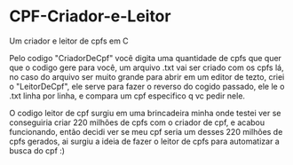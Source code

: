 # CPF-Criador-e-Leitor
Um criador e leitor de cpfs em C

Pelo codigo "CriadorDeCpf" você digita uma quantidade de cpfs que quer que o codigo gere para você, um arquivo .txt vai ser criado com os cpfs lá, no caso do arquivo ser muito grande para abrir em um editor de tezto, criei o "LeitorDeCpf", ele serve para fazer o reverso do cogido passado, ele le o .txt linha por linha, e compara um cpf especifico q vc pedir nele.

O codigo leitor de cpf surgiu em uma brincadeira minha onde testei ver se conseguiria criar 220 milhões de cpfs com o criador de cpf, e acabou funcionando, então decidi ver se meu cpf seria um desses 220 milhões de cpfs gerados, ai surgiu a ideia de fazer o leitor de cpfs para automatizar a busca do cpf :)
